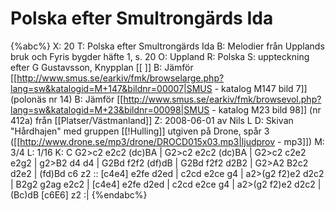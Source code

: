 # Polska efter Smultrongärds Ida

{%abc%}
X: 20
T: Polska efter Smultrongärds Ida
B: Melodier från Upplands bruk och Fyris bygder häfte 1, s. 20
O: Uppland
R: Polska
S: uppteckning efter G Gustavsson, Knypplan [[ ]]
B: Jämför [[http://www.smus.se/earkiv/fmk/browselarge.php?lang=sw&katalogid=M+147&bildnr=00007|SMUS - katalog M147 bild 7]] (polonäs nr 14)
B: Jämför [[http://www.smus.se/earkiv/fmk/browsevol.php?lang=sw&katalogid=M+23&bildnr=00098|SMUS - katalog M23 bild 98]] (nr 412a) från [[Platser/Västmanland]]
Z: 2008-06-01 av Nils L
D: Skivan "Hårdhajen" med gruppen [[!Hulling]] utgiven på Drone, spår 3 ([[http://www.drone.se/mp3/drone/DROCD015x03.mp3|ljudprov - mp3]])
M: 3/4
L: 1/16
K: C
G2>c2 e2c2 (dc)BA | G2>c2 e2c2 (dc)BA | G2>c2 c2e2 e2g2 | g2>B2 d4 d4 |
G2Bd f2f2 (df)dB | G2Bd f2f2 d2B2 | G2>A2 B2c2 d2e2 | (fd)Bd c6 z2 ::
[c4e4] e2fe d2ed | c2cd e2ce g4 | a2>(g2 f2)e2 d2c2 | B2g2 g2ag e2c2 |
[c4e4] e2fe d2ed | c2cd e2ce g4 | a2>(g2 f2)e2 d2c2 | (Bc)dB [c6E6] z2 :|
{%endabc%}

